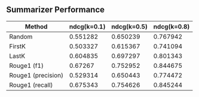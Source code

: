 
## Summarizer Performance 

| Method             |   ndcg(k=0.1) |   ndcg(k=0.5) |   ndcg(k=0.8) |
|--------------------|---------------|---------------|---------------|
| Random             |      0.551282 |      0.650239 |      0.767942 |
| FirstK             |      0.503327 |      0.615367 |      0.741094 |
| LastK              |      0.604835 |      0.697297 |      0.801343 |
| Rouge1 (f1)        |      0.67267  |      0.752952 |      0.844675 |
| Rouge1 (precision) |      0.529314 |      0.650443 |      0.774472 |
| Rouge1 (recall)    |      0.675343 |      0.754626 |      0.845244 |